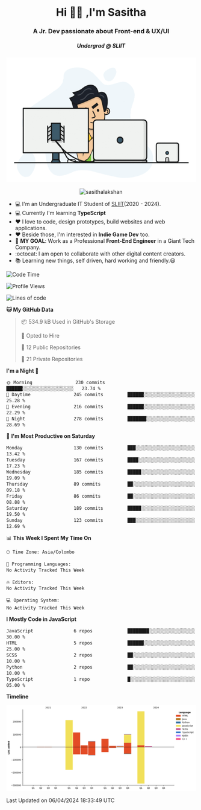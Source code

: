 
<h1 align="center">Hi 🙋‍♂️ ,I'm Sasitha</h1>
<h3 align="center">A Jr. Dev passionate about Front-end & UX/UI</h3>

<i><h5 align="center">Undergrad @ SLIIT</h5></i>

<p align="center">
  <img width="540" height="330" src="https://github.com/SasithaLakshan/SasithaLakshan/blob/main/dev.gif">
</p>
<p align="center"> <img src="https://komarev.com/ghpvc/?username=sasithalakshan&label=Profile%20views&color=0e75b6&style=flat" alt="sasithalakshan" /> </p>

- :computer: I'm an Undergraduate IT Student of [SLIIT](https://www.sliit.lk)(2020 - 2024).
- :computer: Currently I'm learning <b>TypeScript</b>
- :heart: I love to code, design prototypes, build websites and web applications.
- :heart: Beside those, I'm interested in **Indie Game Dev** too.
- :electric_plug: **MY GOAL**: Work as a Professional **Front-End Engineer** in a Giant Tech Company.
- :octocat: I am open to collaborate with other digital content creators.
- :books: Learning new things, self driven, hard working and friendly.:smiley:
  
<!-- <h3 align="left">Tech Stack I'm Using</h3> -->

<!--START_SECTION:waka-->
![Code Time](http://img.shields.io/badge/Code%20Time-588%20hrs%2046%20mins-blue)

![Profile Views](http://img.shields.io/badge/Profile%20Views-0-blue)

![Lines of code](https://img.shields.io/badge/From%20Hello%20World%20I%27ve%20Written-854.3%20thousand%20lines%20of%20code-blue)

**🐱 My GitHub Data** 

> 📦 534.9 kB Used in GitHub's Storage 
 > 
> 💼 Opted to Hire
 > 
> 📜 12 Public Repositories 
 > 
> 🔑 21 Private Repositories 
 > 
**I'm a Night 🦉** 

```text
🌞 Morning                230 commits         ██████░░░░░░░░░░░░░░░░░░░   23.74 % 
🌆 Daytime                245 commits         ██████░░░░░░░░░░░░░░░░░░░   25.28 % 
🌃 Evening                216 commits         ██████░░░░░░░░░░░░░░░░░░░   22.29 % 
🌙 Night                  278 commits         ███████░░░░░░░░░░░░░░░░░░   28.69 % 
```
📅 **I'm Most Productive on Saturday** 

```text
Monday                   130 commits         ███░░░░░░░░░░░░░░░░░░░░░░   13.42 % 
Tuesday                  167 commits         ████░░░░░░░░░░░░░░░░░░░░░   17.23 % 
Wednesday                185 commits         █████░░░░░░░░░░░░░░░░░░░░   19.09 % 
Thursday                 89 commits          ██░░░░░░░░░░░░░░░░░░░░░░░   09.18 % 
Friday                   86 commits          ██░░░░░░░░░░░░░░░░░░░░░░░   08.88 % 
Saturday                 189 commits         █████░░░░░░░░░░░░░░░░░░░░   19.50 % 
Sunday                   123 commits         ███░░░░░░░░░░░░░░░░░░░░░░   12.69 % 
```


📊 **This Week I Spent My Time On** 

```text
🕑︎ Time Zone: Asia/Colombo

💬 Programming Languages: 
No Activity Tracked This Week

🔥 Editors: 
No Activity Tracked This Week

💻 Operating System: 
No Activity Tracked This Week
```

**I Mostly Code in JavaScript** 

```text
JavaScript               6 repos             ████████░░░░░░░░░░░░░░░░░   30.00 % 
HTML                     5 repos             ██████░░░░░░░░░░░░░░░░░░░   25.00 % 
SCSS                     2 repos             ██░░░░░░░░░░░░░░░░░░░░░░░   10.00 % 
Python                   2 repos             ██░░░░░░░░░░░░░░░░░░░░░░░   10.00 % 
TypeScript               1 repo              █░░░░░░░░░░░░░░░░░░░░░░░░   05.00 % 
```



**Timeline**

![Lines of Code chart](https://raw.githubusercontent.com/SasithaLakshan/SasithaLakshan/main/assets/bar_graph.png)


 Last Updated on 06/04/2024 18:33:49 UTC
<!--END_SECTION:waka-->

